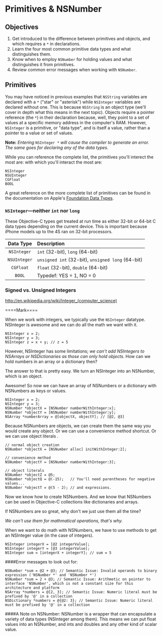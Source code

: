 # Primitives & NSNumber

## Objectives

1. Get introduced to the difference between primitives and objects, and which requires a `*` in declarations.
2. Learn the four most common primitive data types and what distinguishes them.
3. Know when to employ `NSNumber` for holding values and what distinguishes it from primitives.
4. Review common error messages when working with `NSNumber`.

## Primitives

You may have noticed in previous examples that `NSString` variables are declared with a `*` ("star" or "asterisk") while `NSInteger` variables are declared without one. This is because `NSString` is an object type (we'll cover in depth what this means in the next topic). Objects require a pointer reference (the `*`) in their declaration because, well, they point to a set of values at a specific memory address in the computer's RAM. However, `NSInteger` is a primitive, or "data type", and is itself a value, rather than a pointer to a value or set of values.

**Note:** *Entering* `NSInteger *` *will cause the compiler to generate an error. The same goes for declaring any of the data types.*

While you can reference the complete list, the primitives you'll interect the most are: with which you'll interact the most are:

```objc
NSInteger
NSUInteger
CGFloat
BOOL
```
A great reference on the more complete list of primitives can be found in the documentation on Apple's [Foundation Data Types](https://developer.apple.com/library/mac/documentation/Cocoa/Reference/Foundation/Miscellaneous/Foundation_DataTypes/index.html#//apple_ref/doc/c_ref/NSTimeInterval).

### `NSInteger`—neither `int` nor `long`

These Objective-C types get treated at run time as either 32-bit or 64-bit C data types depending on the current device. This is important because iPhone models up to the 4S ran on 32-bit processors.

| Data Type  | Description |
|:----------:|:------------|
|`NSInteger` | `int` (32-bit), `long` (64-bit) |
|`NSUInteger`| `unsigned int` (32-bit), `unsigned long` (64-bit) |
|`CGFloat`   | `float` (32-bit), `double` (64-bit) |
|`BOOL`      | Typedef: YES = 1, NO = 0 |

### Signed vs. Unsigned Integers



http://en.wikipedia.org/wiki/Integer_(computer_science)


====Mark====

When we work with integers, we typically use the `NSInteger` datatype.
NSInteger is awesome and we can do all the math we want with it. 

```objc
NSInteger x = 2;
NSInteger y = 3;
NSInteger z = x + y; // z = 5
```

However, NSInteger has some limitations; *we can't add NSIntegers to NSArrays or NSDictionaries as those can only hold objects*. How can we hold numbers in an array or a dictionary then? 

The answer to that is pretty easy. We turn an NSInteger into an NSNumber, which is an object. 

Awesome! So now we can have an array of NSNumbers or a dictionary with NSNumbers as keys or values.

```objc
NSInteger x = 2;
NSInteger y = 3;
NSNumber *objectX = [NSNumber numberWithInteger:x];
NSNumber *objectY = [NSNumber numberWithInteger:y];
NSArray *numberArray = @[objectX, objectY]; // [@2, @3]
```

Because NSNumbers are objects, we can create them the same way you would create any object. Or we can use a convenience method shortcut. Or we can use object literals
.

```objc
// normal object creation
NSNumber *objectX = [NSNumber alloc] initWithInteger:2];

// convenience method
NSNumber *objectY = [NSNumber numberWithInteger:3];

// object literals
NSNumber *objectZ = @5;
NSNumber *objectQ = @(-15);   // You'll need parentheses for negative values...
NSNumber *objectT = @(5 - 2); // and expressions.
```

Now we know how to create NSNumbers. And we know that NSNumbers can be used in Objective-C collections like dictionaries and arrays. 

If NSNumbers are so great, why don't we just use them all the time?

*We can't use them for mathmatical operations, that's why.*

When we want to do math with NSNumbers, we have to use methods to get an NSInteger value (in the case of integers).

```objc
NSInteger integerX = [@2 integerValue];
NSInteger integerY = [@3 integerValue];
NSInteger sum = [integerX + integerY]; // sum = 5
```

####Error messages to look out for:

```objc
NSNumber *sum = @2 + @3; // Semantic Issue: Invalid operands to binary expression ('NSNumber *' and 'NSNumber *')
NSNumber *sum = 2 + @3; // Semantic Issue: Arithmetic on pointer to interface 'NSNumber', which is not a constant size for this architecture and platform
NSArray *numbers = @[2, 3]; // Semantic Issue: Numeric literal must be prefixed by '@' in a collection
NSDictionary *numbers = @{@2: 3}; // Semantic Issue: Numeric literal must be prefixed by '@' in a collection
```

####A Note on NSNumber:
NSNumber is a wrapper that can encapsulate a variety of data types (NSInteger among them). This means we can put float values into an NSNumber, and ints and doubles and any other kind of scalar value.
